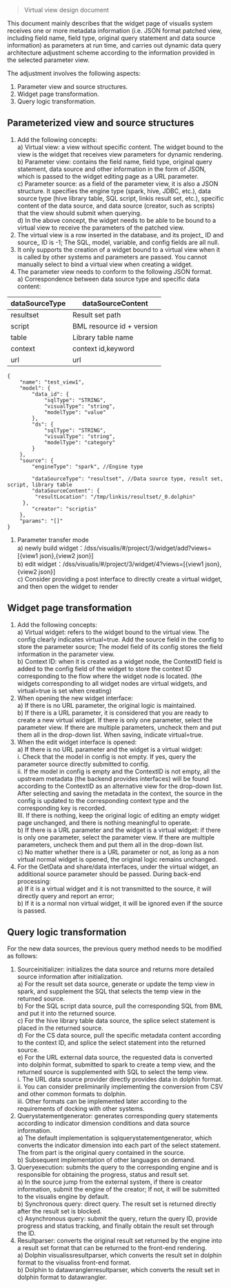 > Virtual view design document  

This document mainly describes that the widget page of visualis system receives one or more metadata information (i.e. JSON format patched view, including field name, field type, original query statement and data source information) as parameters at run time, and carries out dynamic data query architecture adjustment scheme according to the information provided in the selected parameter view.

The adjustment involves the following aspects:
1.	Parameter view and source structures.
2.	Widget page transformation.
3.	Query logic transformation.
## Parameterized view and source structures
1.	Add the following concepts:  
a) Virtual view: a view without specific content. The widget bound to the view is the widget that receives view parameters for dynamic rendering.  
b) Parameter view: contains the field name, field type, original query statement, data source and other information in the form of JSON, which is passed to the widget editing page as a URL parameter.  
c) Parameter source: as a field of the parameter view, it is also a JSON structure. It specifies the engine type (spark, hive, JDBC, etc.), data source type (hive library table, SQL script, linkis result set, etc.), specific content of the data source, and data source (creator, such as scripts) that the view should submit when querying.  
d) In the above concept, the widget needs to be able to be bound to a virtual view to receive the parameters of the patched view.
2.	The virtual view is a row inserted in the database, and its project_ ID and source_ ID is -1; The SQL, model, variable, and config fields are all null.
3.	 It only supports the creation of a widget bound to a virtual view when it is called by other systems and parameters are passed. You cannot manually select to bind a virtual view when creating a widget.
4.	The parameter view needs to conform to the following JSON format.  
a) Correspondence between data source type and specific data content:

|dataSourceType |dataSourceContent |   
|---------------|------------------|  
resultset|Result set path  
script|BML resource id + version  
table|Library table name
context|context id,keyword  
url|url  
```
{ 
    "name": "test_view1", 
    "model": { 
        "data_id": { 
            "sqlType": "STRING", 
            "visualType": "string", 
            "modelType": "value"
        }, 
        "ds": { 
            "sqlType": "STRING", 
            "visualType": "string", 
            "modelType": "category"
        }
    }, 
    "source": { 
        "engineType": "spark", //Engine type
        
        "dataSourceType": "resultset", //Data source type, result set, script, library table
        "dataSourceContent": {
	     "resultLocation": "/tmp/linkis/resultset/_0.dolphin"
	 },
        "creator": "scriptis"
    }, 
    "params": "[]"
}
```
1. Parameter transfer mode  
a)	newly build widget：/dss/visualis/#/project/3/widget/add?views=[{view1 json},{view2 json}]  
b)	edit widget：/dss/visualis/#/project/3/widget/4?views=[{view1 json},{view2 json}]  
c)	Consider providing a post interface to directly create a virtual widget, and then open the widget to render
## Widget page transformation
1.	Add the following concepts:  
a) Virtual widget: refers to the widget bound to the virtual view. The config clearly indicates virtual=true. Add the source field in the config to store the parameter source; The model field of its config stores the field information in the parameter view.  
b) Context ID: when it is created as a widget node, the ContextID field is added to the config field of the widget to store the context ID corresponding to the flow where the widget node is located. (the widgets corresponding to all widget nodes are virtual widgets, and virtual=true is set when creating)  
2.	When opening the new widget interface:  
a) If there is no URL parameter, the original logic is maintained.  
b) If there is a URL parameter, it is considered that you are ready to create a new virtual widget. If there is only one parameter, select the parameter view. If there are multiple parameters, uncheck them and put them all in the drop-down list. When saving, indicate virtual=true.
3.	When the edit widget interface is opened:  
a) If there is no URL parameter and the widget is a virtual widget:  
i. Check that the model in config is not empty. If yes, query the parameter source directly submitted to config.  
ii. If the model in config is empty and the ContextID is not empty, all the upstream metadata (the backend provides interfaces) will be found according to the ContextID as an alternative view for the drop-down list. After selecting and saving the metadata in the context, the source in the config is updated to the corresponding context type and the corresponding key is recorded.  
III. If there is nothing, keep the original logic of editing an empty widget page unchanged, and there is nothing meaningful to operate.  
b) If there is a URL parameter and the widget is a virtual widget: if there is only one parameter, select the parameter view. If there are multiple parameters, uncheck them and put them all in the drop-down list.  
c) No matter whether there is a URL parameter or not, as long as a non virtual normal widget is opened, the original logic remains unchanged.
4.	For the GetData and share/data interfaces, under the virtual widget, an additional source parameter should be passed. During back-end processing:  
a) If it is a virtual widget and it is not transmitted to the source, it will directly query and report an error;  
b) If it is a normal non virtual widget, it will be ignored even if the source is passed.
## Query logic transformation
For the new data sources, the previous query method needs to be modified as follows:
1.	Sourceinitializer: initializes the data source and returns more detailed source information after initialization.  
a) For the result set data source, generate or update the temp view in spark, and supplement the SQL that selects the temp view in the returned source.  
b) For the SQL script data source, pull the corresponding SQL from BML and put it into the returned source.  
c) For the hive library table data source, the splice select statement is placed in the returned source.  
d) For the CS data source, pull the specific metadata content according to the context ID, and splice the select statement into the returned source.  
e) For the URL external data source, the requested data is converted into dolphin format, submitted to spark to create a temp view, and the returned source is supplemented with SQL to select the temp view.  
i. The URL data source provider directly provides data in dolphin format.  
ii. You can consider preliminarily implementing the conversion from CSV and other common formats to dolphin.  
iii. Other formats can be implemented later according to the requirements of docking with other systems.
2.	Querystatementgenerator: generates corresponding query statements according to indicator dimension conditions and data source information.  
a) The default implementation is sqlquerystatementgenerator, which converts the indicator dimension into each part of the select statement. The from part is the original query contained in the source.  
b) Subsequent implementation of other languages on demand.
3.	Queryexecution: submits the query to the corresponding engine and is responsible for obtaining the progress, status and result set.  
a) In the source jump from the external system, if there is creator information, submit the engine of the creator; If not, it will be submitted to the visualis engine by default.  
b) Synchronous query: direct query. The result set is returned directly after the result set is blocked.  
c) Asynchronous query: submit the query, return the query ID, provide progress and status tracking, and finally obtain the result set through the ID.
4.	Resultparser: converts the original result set returned by the engine into a result set format that can be returned to the front-end rendering.  
a) Dolphin visualissresultparser, which converts the result set in dolphin format to the visualiss front-end format.  
b) Dolphin to datawranglerresultparser, which converts the result set in dolphin format to datawrangler.
